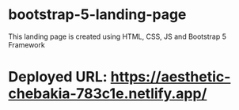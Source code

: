 # bootstrap-5-landing-page
This landing page is created using HTML, CSS, JS and Bootstrap 5 Framework

# Deployed URL: https://aesthetic-chebakia-783c1e.netlify.app/

